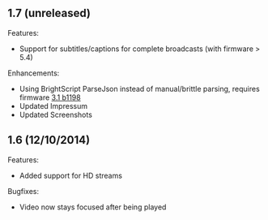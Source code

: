 ## 1.7 (unreleased)

Features:
  - Support for subtitles/captions for complete broadcasts (with firmware > 5.4)
  
Enhancements:
  - Using BrightScript ParseJson instead of manual/brittle parsing, requires firmware [3.1 b1198](http://forums.roku.com/viewtopic.php?f=34&t=64116&p=411938&hilit=ParseJSON#p411938)
  - Updated Impressum
  - Updated Screenshots

## 1.6 (12/10/2014)

Features:
  - Added support for HD streams

Bugfixes:
  - Video now stays focused after being played 


